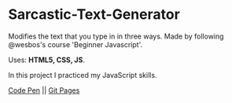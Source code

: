 # Sarcastic-Text-Generator

Modifies the text that you type in in three ways.
Made by following @wesbos's course 'Beginner Javascript'.

Uses: **HTML5, CSS, JS**.

In this project I practiced my JavaScript skills.

[Code Pen](https://codepen.io/spline/pen/mdePENP) || [Git Pages](https://splinekonstantin.github.io/Sarcastic-Text-Generator/)
